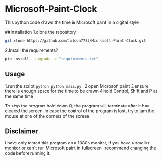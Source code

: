 ﻿# Microsoft-Paint-Clock
 This python code draws the time in Microsoft paint in a digital style

 ##Installation
  1.clone the repository
  ```bash
git clone https://github.com/falcon7731/Microsoft-Paint-Clock.git
```
  2.Install the requirements?
   ```bash
pip install --upgrade -r "requirements.txt"
```

## Usage
  1.run the script
     ```python
    python main.py
    ```
  2.open Microsoft paint
  3.ensure there is enough space for the time to be drawn
  4.hold Control, Shift and P at the same time
  
  To stop the program hold down Q; the program will terminate after it has cleared the screen. In case the control of the program is lost, try to jam the mouse at one of the corners of the screen


## Disclaimer
  I have only tested this program on a 1080p monitor, if you have a smaller monitor or can't run Microsoft paint in fullscreen I recommend changing the code before running it.
 
